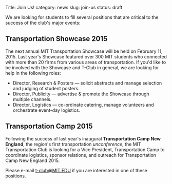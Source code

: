 Title: Join Us!
category: news
slug: join-us
status: draft

We are looking for students to fill several positions that are critical to the success of the club's major events:

## Transportation Showcase 2015

The next annual MIT Transportation Showcase will be held on February 11, 2015. Last year's Showcase featured over 300 MIT students who connected with more than 20 firms from various areas of transportation. If you'd like to be involved with the Showcase and T-Club in general, we are looking for help in the following roles:

- Director, Research & Posters — solicit abstracts and manage selection and judging of student posters.
- Director, Publicity — advertise & promote the Showcase through multiple channels.
- Director, Logistics — co-ordinate catering, manage volunteers and orchestrate event-day logistics.

## Transportation Camp 2015

Following the success of last year's inaugural **Transportation Camp New England**, the region's first transportation *unconference*, the MIT Transportation Club is looking for a Vice President, Transportation Camp to coordinate logistics, sponsor relations, and outreach for Transportation Camp New England 2015.

Please e-mail [t-club@MIT.EDU](mailto:t-club@MIT.EDU) if you are interested in one of these positions.
